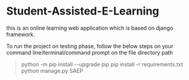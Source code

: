 # Student-Assisted-E-Learning
this is an online learning web application which is based on django framework.

To run the project on testing phase, follow the below steps on your command line/terminal/command prompt on the file directory path

>python -m pip install --upgrade pip
>pip install -r requirements.txt
>python manage.py SAEP
 